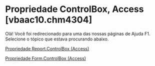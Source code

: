 
# Propriedade ControlBox, Access [vbaac10.chm4304]

Olá! Você foi redirecionado para uma das nossas páginas de Ajuda F1. Selecione o tópico que estava procurando abaixo.

[Propriedade Report.ControlBox (Access)](http://msdn.microsoft.com/library/440dd25d-4792-2a92-beac-21dbcf478b62%28Office.15%29.aspx)

[Propriedade Form.ControlBox (Access)](http://msdn.microsoft.com/library/c4d9976c-631d-ae99-0c5d-e7008bbdadf9%28Office.15%29.aspx)

